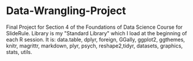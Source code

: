 # Data-Wrangling-Project
Final Project for Section 4 of the Foundations of Data Science Course for SlideRule.
Library is my "Standard Library" which I load at the beginning of each R session.  It is:
data.table, dplyr, foreign, GGally, ggplot2, ggthemes, knitr, magrittr, markdown, plyr, psych,
reshape2,tidyr, datasets, graphics, stats, utils.

